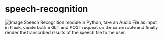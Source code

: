 # speech-recognition
![Image](https://www.upload.ee/thumb/12692632/image_2020-12-27_182333.png)
Speech Recognition module in Python, take an Audio File as input in Flask, create both a GET and POST request on the same route and finally render the transcribed results of the speech file to the user.
